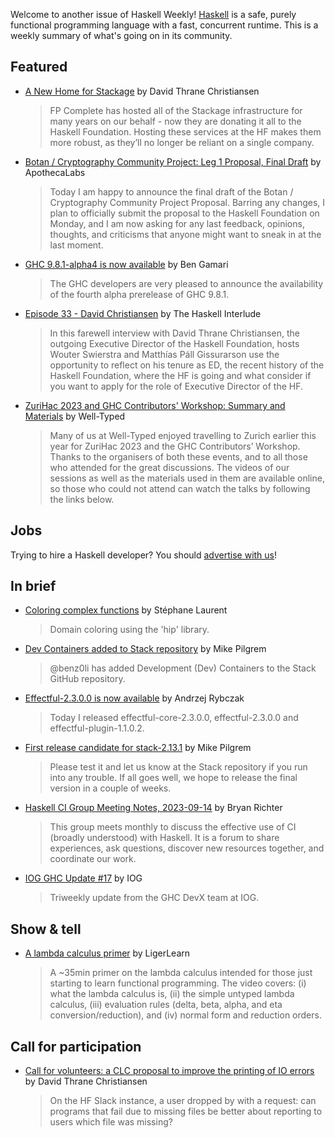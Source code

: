Welcome to another issue of Haskell Weekly!
[Haskell](https://www.haskell.org) is a safe, purely functional programming language with a fast, concurrent runtime.
This is a weekly summary of what's going on in its community.

## Featured

- [A New Home for Stackage](https://discourse.haskell.org/t/a-new-home-for-stackage/7632) by David Thrane Christiansen
  > FP Complete has hosted all of the Stackage infrastructure for many years on our behalf - now they are donating it all to the Haskell Foundation. Hosting these services at the HF makes them more robust, as they’ll no longer be reliant on a single company.
  
- [Botan / Cryptography Community Project: Leg 1 Proposal, Final Draft](https://www.reddit.com/r/haskell/comments/16kawyd/botan_cryptography_community_project_leg_1/) by ApothecaLabs
  > Today I am happy to announce the final draft of the Botan / Cryptography Community Project Proposal. Barring any changes, I plan to officially submit the proposal to the Haskell Foundation on Monday, and I am now asking for any last feedback, opinions, thoughts, and criticisms that anyone might want to sneak in at the last moment.

- [GHC 9.8.1-alpha4 is now available](https://discourse.haskell.org/t/ghc-9-8-1-alpha4-is-now-available/7627) by Ben Gamari
  > The GHC developers are very pleased to announce the availability of the fourth alpha prerelease of GHC 9.8.1.
  
- [Episode 33 - David Christiansen](https://haskell.foundation/podcast/33/) by The Haskell Interlude
  > In this farewell interview with David Thrane Christiansen, the outgoing Executive Director of the Haskell Foundation, hosts Wouter Swierstra and Matthías Páll Gissurarson use the opportunity to reflect on his tenure as ED, the recent history of the Haskell Foundation, where the HF is going and what consider if you want to apply for the role of Executive Director of the HF.
  
- [ZuriHac 2023 and GHC Contributors' Workshop: Summary and Materials](https://well-typed.com/blog/2023/09/zurihac-2023-and-ghc-contributors-workshop-summary-and-materials/) by Well-Typed
  > Many of us at Well-Typed enjoyed travelling to Zurich earlier this year for ZuriHac 2023 and the GHC Contributors’ Workshop. Thanks to the organisers of both these events, and to all those who attended for the great discussions. The videos of our sessions as well as the materials used in them are available online, so those who could not attend can watch the talks by following the links below.

## Jobs

Trying to hire a Haskell developer?
You should [advertise with us](https://haskellweekly.news/advertising.html)!

## In brief

- [Coloring complex functions](https://discourse.haskell.org/t/coloring-complex-functions/7601) by Stéphane Laurent
  > Domain coloring using the 'hip' library.
  
- [Dev Containers added to Stack repository](https://discourse.haskell.org/t/dev-containers-added-to-stack-repository/7604) by Mike Pilgrem
  > @benz0li has added Development (Dev) Containers to the Stack GitHub repository. 
  
- [Effectful-2.3.0.0 is now available](https://discourse.haskell.org/t/effectful-2-3-0-0-is-now-available/7582) by Andrzej Rybczak
  > Today I released effectful-core-2.3.0.0, effectful-2.3.0.0 and effectful-plugin-1.1.0.2.
  
- [First release candidate for stack-2.13.1](https://discourse.haskell.org/t/ann-first-release-candidate-for-stack-2-13-1/7606) by Mike Pilgrem
  > Please test it and let us know at the Stack repository if you run into any trouble. If all goes well, we hope to release the final version in a couple of weeks.
  
- [Haskell CI Group Meeting Notes, 2023-09-14](https://discourse.haskell.org/t/haskell-ci-group-meeting-notes-2023-09-14/7613) by Bryan Richter
  > This group meets monthly to discuss the effective use of CI (broadly understood) with Haskell. It is a forum to share experiences, ask questions, discover new resources together, and coordinate our work.
  
- [IOG GHC Update #17](https://engineering.iog.io/2023-09-14-ghc-update/) by IOG
  > Triweekly update from the GHC DevX team at IOG.

## Show & tell

- [A lambda calculus primer](https://youtu.be/9MtE5ONrQyk) by LigerLearn
  > A ~35min primer on the lambda calculus intended for those just starting to learn functional programming. The video covers: (i) what the lambda calculus is, (ii) the simple untyped lambda calculus, (iii) evaluation rules (delta, beta, alpha, and eta conversion/reduction), and (iv) normal form and reduction orders.
  

## Call for participation

- [Call for volunteers: a CLC proposal to improve the printing of IO errors](https://discourse.haskell.org/t/call-for-volunteers-a-clc-proposal-to-improve-the-printing-of-io-errors/7587) by David Thrane Christiansen
  > On the HF Slack instance, a user dropped by with a request: can programs that fail due to missing files be better about reporting to users which file was missing?

